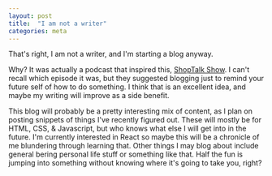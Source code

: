```yaml
---
layout: post
title:  "I am not a writer"
categories: meta
---
```


That's right, I am not a writer, and I'm starting a blog anyway.


Why? It was actually a podcast that inspired this, [ShopTalk Show](http://shoptalkshow.com/). I can't recall which episode it was, but they suggested blogging just to remind your future self of how to do something. I think that is an excellent idea, and maybe my writing will improve as a side benefit.

This blog will probably be a pretty interesting mix of content, as I plan on posting snippets of things I've recently figured out. These will mostly be for HTML, CSS, & Javascript, but who knows what else I will get into in the future. I'm currently interested in React so maybe this will be a chronicle of me blundering through learning that. Other things I may blog about include general bering personal life stuff or something like that. Half the fun is jumping into something without knowing where it's going to take you, right?